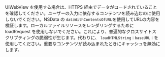 
UIWebView を使用する場合は、HTTPS 経由でデータがロードされていることを確認してください。ユーザーの入力に依存するコンテンツを読み込むのに使用しないでください。NSData の `dataWithContentsOfURL`を使用してURLの内容を検証します。ローカルファイルリソースをレンダリングするために loadRequest を使用しないでください。これにより、普遍的なクロスサイトスクリプティングの脆弱性が生じます。代わりに、 `loadHTMLString：baseURL：`を使用してください。重要なコンテンツが読み込まれたときにキャッシュを無効にします。
